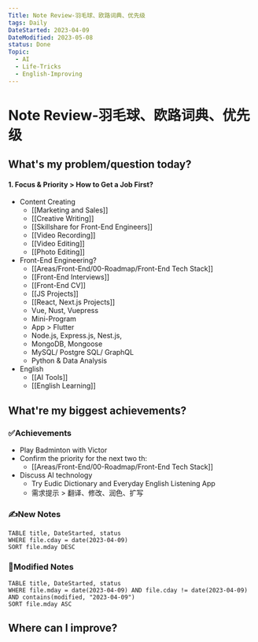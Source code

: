 ```yaml
---
Title: Note Review-羽毛球、欧路词典、优先级
tags: Daily
DateStarted: 2023-04-09
DateModified: 2023-05-08
status: Done
Topic:
  - AI
  - Life-Tricks
  - English-Improving
---
```


# Note Review-羽毛球、欧路词典、优先级

## What's my problem/question today?

#### 1. Focus & Priority > How to Get a Job First?

- Content Creating
  - [[Marketing and Sales]]
  - [[Creative Writing]]
  - [[Skillshare for Front-End Engineers]]
  - [[Video Recording]]
  - [[Video Editing]]
  - [[Photo Editing]]
- Front-End Engineering?
  - [[Areas/Front-End/00-Roadmap/Front-End Tech Stack]]
  - [[Front-End Interviews]]
  - [[Front-End CV]]
  - [[JS Projects]]
  - [[React, Next.js Projects]]
  - Vue, Nust, Vuepress
  - Mini-Program
  - App > Flutter
  - Node.js, Express.js, Nest.js,
  - MongoDB, Mongoose
  - MySQL/ Postgre SQL/ GraphQL
  - Python & Data Analysis
- English
  - [[AI Tools]]
  - [[English Learning]]

## What're my biggest achievements?

### ✅Achievements

- Play Badminton with Victor
- Confirm the priority for the next two th:
  - [[Areas/Front-End/00-Roadmap/Front-End Tech Stack]]
- Discuss AI technology
  - Try Eudic Dictionary and Everyday English Listening App
  - 需求提示 > 翻译、修改、润色、扩写

### ✍️New Notes

```dataview
TABLE title, DateStarted, status
WHERE file.cday = date(2023-04-09)
SORT file.mday DESC
```

### 📝Modified Notes

```dataview
TABLE title, DateStarted, status
WHERE file.mday = date(2023-04-09) AND file.cday != date(2023-04-09) AND contains(modified, "2023-04-09")
SORT file.mday ASC
```

## Where can I improve?

